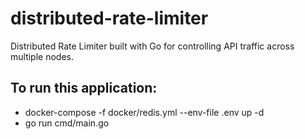 # distributed-rate-limiter

Distributed Rate Limiter built with Go for controlling API traffic across multiple nodes.

## To run this application:

- docker-compose -f docker/redis.yml --env-file .env up -d
- go run cmd/main.go
